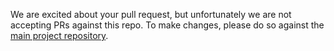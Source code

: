 <!-- ----------^ Click "Preview"! -->

We are excited about your pull request, but unfortunately we are not accepting PRs against this repo. To make changes, please do so against the [main project repository](https://github.com/stdlib-js/stdlib).